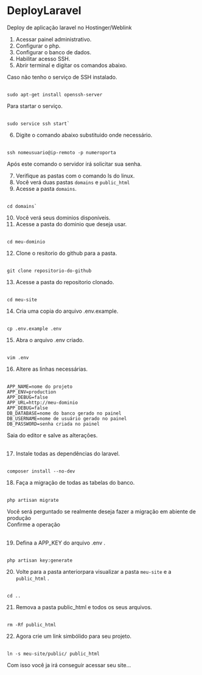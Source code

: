 # DeployLaravel
Deploy de aplicação laravel no Hostinger/Weblink

1. Acessar painel administrativo.
2. Configurar o php.
3. Configurar o banco de dados.
4. Habilitar acesso SSH.
5. Abrir terminal e digitar os comandos abaixo.

Caso não tenho o serviço de SSH instalado.</br></br>
```
sudo apt-get install openssh-server
```

Para startar o serviço.</br></br>
```
sudo service ssh start`
```

6. Digite o comando abaixo substituido onde necessário.</br></br>
```
ssh nomeusuario@ip-remoto -p numeroporta
```

Após este comando o servidor irá solicitar sua senha.

7. Verifique as pastas com o comando ls do linux.
8. Você verá duas pastas `domains` e `public_html`
9. Acesse a pasta `domains`.</br></br>
```
cd domains`
```

10. Você verá seus dominios disponíveis.
11. Acesse a pasta do dominio que deseja usar.</br></br>
```
cd meu-dominio
```

12. Clone o resitorio do github para a pasta.</br></br>
```
git clone repositorio-do-github
```

13. Acesse a pasta do repositorio clonado.</br></br>
```
cd meu-site
```

14. Cria uma copia do arquivo .env.example.</br></br>
```
cp .env.example .env
```

15. Abra o arquivo .env criado.</br></br>
```
vim .env
```

16. Altere as linhas necessárias.</br></br>
```
APP_NAME=nome do projeto
APP_ENV=production
APP_DEBUG=false
APP_URL=http://meu-dominio
APP_DEBUG=false
DB_DATABASE=nome do banco gerado no painel
DB_USERNAME=nome de usuário gerado no painel
DB_PASSWORD=senha criada no painel
```

Saia do editor e salve as alterações.</br></br>

17. Instale todas as dependências do laravel.</br></br>
```
composer install --no-dev
```

18. Faça a migração de todas as tabelas do banco.</br></br>
```
php artisan migrate
```
Você será perguntado se realmente deseja fazer a migração em abiente de produção</br>
Confirme a operação</br></br>

19. Defina a APP_KEY do arquivo .env .</br></br>
```
php artisan key:generate
```

20. Volte para a pasta anteriorpara visualizar a pasta `meu-site` e a `public_html` .</br></br>
```
cd ..
```

21. Remova a pasta public_html e todos os seus arquivos.</br></br>
```
rm -Rf public_html
```

22. Agora crie um link simbólido para seu projeto.</br></br>
```
ln -s meu-site/public/ public_html
```

Com isso você ja irá conseguir acessar seu site...
